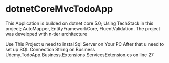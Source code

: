 # dotnetCoreMvcTodoApp
This Application is builded on dotnet core 5.0; Using TechStack in this project; AutoMapper, EntityFrameworkCore, FluentValidation. The project was developed with n-tier architecture

Use This Project u need to instal Sql Server on Your PC After that u need to set up SQL Connection String on Business Udemy.TodoApp.Business.Extensions.ServicesExtension.cs on line 27
